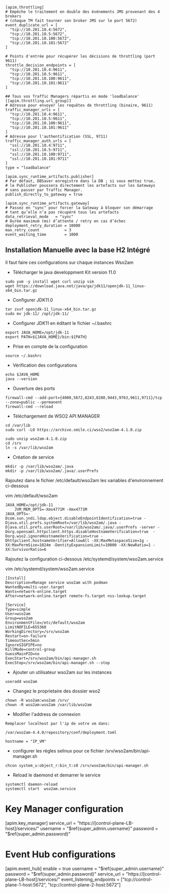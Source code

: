 ```
[apim.throttling]
# Empêche le traitement en double des événements JMS provenant des 4 brokers
# (chaque TM fait tourner son broker JMS sur le port 5672)
event_duplicate_url = [
  "tcp://10.201.10.4:5672",
  "tcp://10.201.10.5:5672",
  "tcp://10.201.10.100:5672",
  "tcp://10.201.10.101:5672"
]

# Points d'entrée pour récupérer les décisions de throttling (port 9611)
throttle_decision_endpoints = [
  "tcp://10.201.10.4:9611",
  "tcp://10.201.10.5:9611",
  "tcp://10.201.10.100:9611",
  "tcp://10.201.10.101:9611"
]

## Tous vos Traffic Managers répartis en mode 'loadbalance'
[[apim.throttling.url_group]]
# Adresse pour envoyer les requêtes de throttling (binaire, 9611)
traffic_manager_urls = [
  "tcp://10.201.10.4:9611",
  "tcp://10.201.10.5:9611",
  "tcp://10.201.10.100:9611",
  "tcp://10.201.10.101:9611"
]
# Adresse pour l'authentification (SSL, 9711)
traffic_manager_auth_urls = [
  "ssl://10.201.10.4:9711",
  "ssl://10.201.10.5:9711",
  "ssl://10.201.10.100:9711",
  "ssl://10.201.10.101:9711"
]
type = "loadbalance"
```

```
[apim.sync_runtime_artifacts.publisher]
# Par défaut, DBSaver enregistre dans la DB ; si vous mettez true,
# le Publisher poussera directement les artefacts sur les Gateways
# sans passer par Traffic Manager.
publish_directly_to_gateway = true

[apim.sync_runtime_artifacts.gateway]
# Passez en "sync" pour forcer la Gateway à bloquer son démarrage
# tant qu’elle n’a pas récupéré tous les artefacts
data_retrieval_mode   = "sync"
# Durée maximum (ms) d’attente / retry en cas d’échec
deployment_retry_duration = 10000
max_retry_count           = 3
event_waiting_time        = 1000
```


## Installation Manuelle avec la base H2 Intégré

Il faut faire ces configurations  sur chaque instances Wso2am

- Télécharger le java developpment Kit version 11.0

```
sudo yum -y install wget curl unzip vim
wget https://download.java.net/java/ga/jdk11/openjdk-11_linux-x64_bin.tar.gz
```

- Configurer JDK11.0

```
tar zxvf openjdk-11_linux-x64_bin.tar.gz
sudo mv jdk-11/ /opt/jdk-11/
```

- Configurer JDK11 en éditant le fichier ~/.bashrc

```
export JAVA_HOME=/opt/jdk-11
export PATH=${JAVA_HOME}/bin:${PATH}
```

- Prise en compte de la configuration

```
source ~/.bashrc
```

- Vérification des configurations

```
echo $JAVA_HOME
java --version
```

- Ouverture des ports

```
firewall-cmd --add-port={4000,5672,8243,8280,9443,9763,9611,9711}/tcp --zone=public --permanent
firewall-cmd --reload
```

- Téléchargement de WSO2 API MANAGER

```
cd /var/lib
sudo curl -LO https://archive.smile.ci/wso2/wso2am-4.1.0.zip
```

```
sudo unzip wso2am-4.1.0.zip
cd /srv
ln -s /var/lib/wso2am
```

- Création de service

```
mkdir -p /var/lib/wso2am/.java
mkdir -p /var/lib/wso2am/.java/.userPrefs
```

Rajoutez dans le fichier /etc/default/wso2am   les variables d'environnement ci-dessous

vim /etc/default/wso2am

```
JAVA_HOME=/opt/jdk-11
    JVM_MEM_OPTS=-Xms4771M -Xmx4771M
JAVA_OPTS=-Dcom.sun.jndi.ldap.object.disableEndpointIdentification=true -Djava.util.prefs.systemRoot=/var/lib/wso2am/.java -Djava.util.prefs.userRoot=/var/lib/wso2am/.java/.userPrefs -server -Dorg.opensaml.httpclient.https.disableHostnameVerification=true  -Dorg.wso2.ignoreHostnameVerification=true -Dhttpclient.hostnameVerifier=AllowAll -XX:MaxMetaspaceSize=1g -XX:MaxPermSize=1024m -DentityExpansionLimit=10000 -XX:NewRatio=1 -XX:SurvivorRatio=6
```

Rajoutez la  configuration ci-dessous  /etc/systemd/system/wso2am.service

vim /etc/systemd/system/wso2am.service

```
[Install]
Description=Manage service wso2am with podman
WantedBy=multi-user.target
Wants=network-online.target
After=network-online.target remote-fs.target nss-lookup.target

[Service]
Type=simple
User=wso2am
Group=wso2am
EnvironmentFile=/etc/default/wso2am
LimitNOFILE=655360
WorkingDirectory=/srv/wso2am
Restart=on-failure
TimeoutSec=5min
IgnoreSIGPIPE=no
KillMode=control-group
GuessMainPID=no
ExecStart=/srv/wso2am/bin/api-manager.sh
ExecStop=/srv/wso2am/bin/api-manager.sh --stop
```

- Ajouter un utilisateur wso2am sur les instances

```
useradd wso2am
```

- Changez le proprietaire des dossier wso2

```
chown -R wso2am:wso2am /srv/
chown -R wso2am:wso2am /var/lib/wso2am
```
- Modifier l'address de connexion

```
Remplacer localhost par l'ip de votre vm dans:

/var/wso2am-4.4.0/repository/conf/deployment.toml

hostname = "IP_VM"
```

- configurer les règles selinux pour ce fichier  /srv/wso2am/bin/api-manager.sh

```
chcon system_u:object_r:bin_t:s0 /srv/wso2am/bin/api-manager.sh
```

- Reload le daemond et demarrer le service

```
systemctl daemon-reload
systemctl start  wso2am.service
```
# Key Manager configuration
[apim.key_manager]
service_url = "https://[control-plane-LB-host]/services/"
username = "$ref{super_admin.username}"
password = "$ref{super_admin.password}"

# Event Hub configurations
[apim.event_hub]
enable = true
username = "$ref{super_admin.username}"
password = "$ref{super_admin.password}"
service_url = "https://[control-plane-LB-host]/services/"
event_listening_endpoints = ["tcp://control-plane-1-host:5672", "tcp://control-plane-2-host:5672"]

